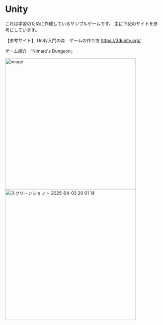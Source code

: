 # Unity
これは学習のために作成しているサンプルゲームです。
主に下記のサイトを参考にしています。

【参考サイト】
Unity入門の森　ゲームの作り方
https://3dunity.org/

ゲーム紹介
「Nimaro's Dungeon」

<img width="420" alt="image" src="https://github.com/user-attachments/assets/bd0b3152-0200-4ab5-acbe-bb552eecee4e" />
<img width="420" alt="スクリーンショット 2025-04-03 20 01 14" src="https://github.com/user-attachments/assets/046e87f2-d83c-41e1-b696-8c7e98ed529b" />
